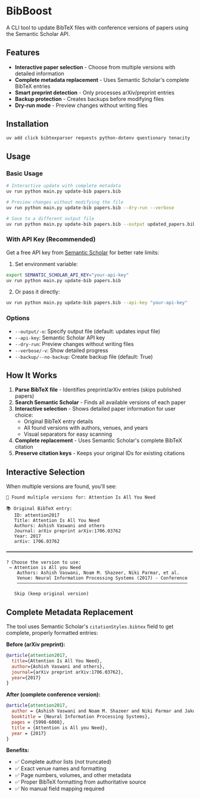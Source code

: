 # BibBoost

A CLI tool to update BibTeX files with conference versions of papers using the Semantic Scholar API.

## Features

- **Interactive paper selection** - Choose from multiple versions with detailed information
- **Complete metadata replacement** - Uses Semantic Scholar's complete BibTeX entries
- **Smart preprint detection** - Only processes arXiv/preprint entries
- **Backup protection** - Creates backups before modifying files
- **Dry-run mode** - Preview changes without writing files

## Installation

```bash
uv add click bibtexparser requests python-dotenv questionary tenacity
```

## Usage

### Basic Usage

```bash
# Interactive update with complete metadata
uv run python main.py update-bib papers.bib

# Preview changes without modifying the file
uv run python main.py update-bib papers.bib --dry-run --verbose

# Save to a different output file
uv run python main.py update-bib papers.bib --output updated_papers.bib
```

### With API Key (Recommended)

Get a free API key from [Semantic Scholar](https://www.semanticscholar.org/product/api) for better rate limits:

1. Set environment variable:
```bash
export SEMANTIC_SCHOLAR_API_KEY="your-api-key"
uv run python main.py update-bib papers.bib
```

2. Or pass it directly:
```bash
uv run python main.py update-bib papers.bib --api-key "your-api-key"
```

### Options

- `--output/-o`: Specify output file (default: updates input file)
- `--api-key`: Semantic Scholar API key
- `--dry-run`: Preview changes without writing files
- `--verbose/-v`: Show detailed progress
- `--backup/--no-backup`: Create backup file (default: True)

## How It Works

1. **Parse BibTeX file** - Identifies preprint/arXiv entries (skips published papers)
2. **Search Semantic Scholar** - Finds all available versions of each paper
3. **Interactive selection** - Shows detailed paper information for user choice:
   - Original BibTeX entry details
   - All found versions with authors, venues, and years
   - Visual separators for easy scanning
4. **Complete replacement** - Uses Semantic Scholar's complete BibTeX citation
5. **Preserve citation keys** - Keeps your original IDs for existing citations

## Interactive Selection

When multiple versions are found, you'll see:

```
📄 Found multiple versions for: Attention Is All You Need

📚 Original BibTeX entry:
   ID: attention2017
   Title: Attention Is All You Need
   Authors: Ashish Vaswani and others
   Journal: arXiv preprint arXiv:1706.03762
   Year: 2017
   arXiv: 1706.03762

══════════════════════════════════════════════════════════════════════

? Choose the version to use:
 → Attention is All you Need
    Authors: Ashish Vaswani, Noam M. Shazeer, Niki Parmar, et al.
    Venue: Neural Information Processing Systems (2017) - Conference
    ────────────────────────────────────────────────────────────────

   Skip (keep original version)
```

## Complete Metadata Replacement

The tool uses Semantic Scholar's `citationStyles.bibtex` field to get complete, properly formatted entries:

**Before (arXiv preprint):**
```bibtex
@article{attention2017,
  title={Attention Is All You Need},
  author={Ashish Vaswani and others},
  journal={arXiv preprint arXiv:1706.03762},
  year={2017}
}
```

**After (complete conference version):**
```bibtex
@article{attention2017,
  author = {Ashish Vaswani and Noam M. Shazeer and Niki Parmar and Jakob Uszkoreit and Llion Jones and Aidan N. Gomez and Lukasz Kaiser and I. Polosukhin},
  booktitle = {Neural Information Processing Systems},
  pages = {5998-6008},
  title = {Attention is All you Need},
  year = {2017}
}
```

**Benefits:**
- ✅ Complete author lists (not truncated)
- ✅ Exact venue names and formatting
- ✅ Page numbers, volumes, and other metadata
- ✅ Proper BibTeX formatting from authoritative source
- ✅ No manual field mapping required